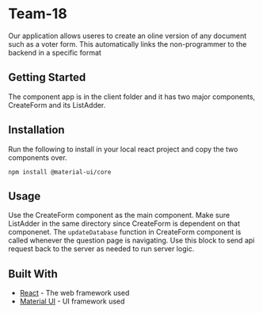 # Team-18

Our application allows useres to create an oline version of any document such as a voter form. This automatically links the non-programmer to the backend in a specific format

## Getting Started

The component app is in the client folder and it has two major components, CreateForm and its ListAdder. 

## Installation

Run the following to install in your local react project and copy the two components over.
```
npm install @material-ui/core
```

## Usage

Use the CreateForm component as the main component. Make sure ListAdder in the same directory since CreateForm is dependent on that componenet. The ```updateDatabase``` function in CreateForm component is called whenever the question page is navigating. Use this block to send api request back to the server as needed to run server logic.

## Built With

* [React](https://reactjs.org/) - The web framework used
* [Material UI](https://material-ui.com/) - UI framework used